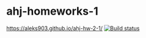 # ahj-homeworks-1
https://aleks903.github.io/ahj-hw-2-1/
[![Build status](https://ci.appveyor.com/api/projects/status/jwqdcu23ry5hxgwv?svg=true)](https://ci.appveyor.com/project/aleks903/ahj-hw-2-1)